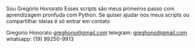Sou Gregório Honorato
Esses scripts são meus primeiros passo com aprendizagem pronfuda com Python.
Se quiser ajudar nos meus scripts ou compartilhar ideias é só entrar em contato

Gregorio Honorato
greghono@gmail.com
telegram: greghono@gmail.com 
whatsapp: (19) 99250-9913